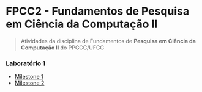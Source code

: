 # FPCC2 - Fundamentos de Pesquisa em Ciência da Computação II 

>Atividades da disciplina de Fundamentos de **Pesquisa em Ciência da Computação II** do PPGCC/UFCG

### Laboratório 1 
- [Milestone 1]()
- [Milestone 2](https://github.com/brunodias20/fpcc2/blob/master/Lab1/report_M2.rmd)
